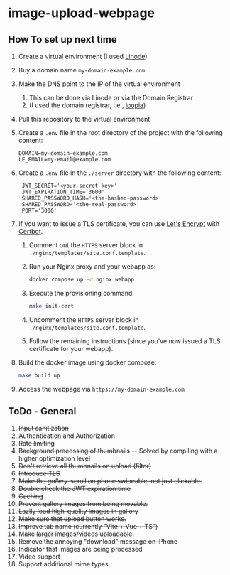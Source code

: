 # image-upload-webpage

## How To set up next time

1. Create a virtual environment (I used [Linode](https://cloud.linode.com/))
1. Buy a domain name `my-domain-example.com`
1. Make the DNS point to the IP of the virtual environment
   1. This can be done via Linode or via the Domain Registrar
   1. (I used the domain registrar, i.e., [loopia](https://loopia.se/))
1. Pull this repository to the virtual environment
1. Create a `.env` file in the root directory of the project with the following content:

   ```env
   DOMAIN=my-domain-example.com
   LE_EMAIL=my-email@example.com
   ```

1. Create a `.env` file in the `./server` directory with the following content:

   ```env
    JWT_SECRET='<your-secret-key>'
    JWT_EXPIRATION_TIME='3600'
    SHARED_PASSWORD_HASH='<the-hashed-password>'
    SHARED_PASSWORD='<the-real-password>'
    PORT='3000'
   ```

1. If you want to issue a TLS certificate,
   you can use [Let's Encrypt](https://letsencrypt.org/) with [Certbot](https://certbot.eff.org/).

   1. Comment out the `HTTPS` server block in `./nginx/templates/site.conf.template`.
   1. Run your Nginx proxy and your webapp as:

      ```bash
      docker compose up -d nginx webapp
      ```

   1. Execute the provisioning command:

      ```bash
      make init-cert
      ```

   1. Uncomment the `HTTPS` server block in `./nginx/templates/site.conf.template`.
   1. Follow the remaining instructions (since you've now issued a TLS certificate for your webapp).

1. Build the docker image using docker compose:

   ```bash
   make build up
   ```

1. Access the webpage via `https://my-domain-example.com`

## ToDo - General

1. ~~Input sanitization~~
2. ~~Authentication and Authorization~~
3. ~~Rate limiting~~
4. ~~Background processing of thumbnails~~ -- Solved by compiling with a higher optimization level
5. ~~Don't retrieve all thumbnails on upload (filter)~~
6. ~~Introduce TLS~~
7. ~~Make the _gallery_-scroll on phone swipeable, not just clickable.~~
8. ~~Double check the JWT expiration time~~
9. ~~Caching~~
10. ~~Prevent gallery images from being movable.~~
11. ~~Lazily load high-quality images in gallery~~
12. ~~Make sure that upload button works.~~
13. ~~Improve tab name (currently "Vite + Vue + TS")~~
14. ~~Make larger images/videos uploadable.~~
15. ~~Remove the annoying "download" message on iPhone~~
16. Indicator that images are being processed
17. Video support
18. Support additional mime types
